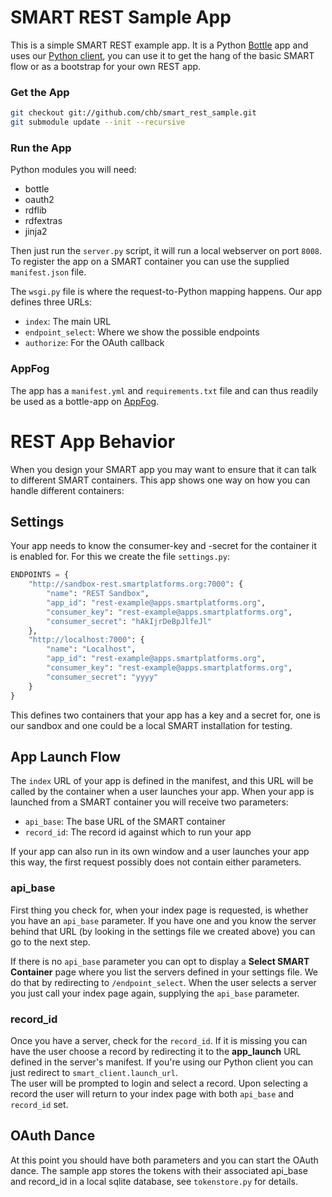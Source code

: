 SMART REST Sample App
=====================

This is a simple SMART REST example app. It is a Python [Bottle] app and uses our [Python client][client], you can use it to get the hang of the basic SMART flow or as a bootstrap for your own REST app.

### Get the App ###

```bash
git checkout git://github.com/chb/smart_rest_sample.git
git submodule update --init --recursive
```

### Run the App ###

Python modules you will need:

* bottle
* oauth2
* rdflib
* rdfextras
* jinja2

Then just run the `server.py` script, it will run a local webserver on port `8008`. To register the app on a SMART container you can use the supplied `manifest.json` file.

The `wsgi.py` file is where the request-to-Python mapping happens. Our app defines three URLs:

* `index`: The main URL
* `endpoint_select`: Where we show the possible endpoints
* `authorize`: For the OAuth callback

### AppFog ###

The app has a `manifest.yml` and `requirements.txt` file and can thus readily be used as a bottle-app on [AppFog].

[bottle]: http://bottlepy.org/
[client]: https://github.com/chb/smart_client_python
[appfog]: https://www.appfog.com


REST App Behavior
=================

When you design your SMART app you may want to ensure that it can talk to different SMART containers. This app shows one way on how you can handle different containers:

Settings
--------

Your app needs to know the consumer-key and -secret for the container it is enabled for. For this we create the file `settings.py`:

```python
ENDPOINTS = {
	"http://sandbox-rest.smartplatforms.org:7000": {
		"name": "REST Sandbox",
		"app_id": "rest-example@apps.smartplatforms.org",
		"consumer_key": "rest-example@apps.smartplatforms.org",
		"consumer_secret": "hAkIjrDeBpJlfeJl"
	},
	"http://localhost:7000": {
		"name": "Localhost",
		"app_id": "rest-example@apps.smartplatforms.org",
		"consumer_key": "rest-example@apps.smartplatforms.org",
		"consumer_secret": "yyyy"
	}
}
```

This defines two containers that your app has a key and a secret for, one is our sandbox and one could be a local SMART installation for testing.


App Launch Flow
---------------

The `index` URL of your app is defined in the manifest, and this URL will be called by the container when a user launches your app. When your app is launched from a SMART container you will receive two parameters:

* `api_base`: The base URL of the SMART container
* `record_id`: The record id against which to run your app

If your app can also run in its own window and a user launches your app this way, the first request possibly does not contain either parameters.

### api_base ###

First thing you check for, when your index page is requested, is whether you have an `api_base` parameter. If you have one and you know the server behind that URL (by looking in the settings file we created above) you can go to the next step.

If there is no `api_base` parameter you can opt to display a **Select SMART Container** page where you list the servers defined in your settings file. We do that by redirecting to `/endpoint_select`. When the user selects a server you just call your index page again, supplying the `api_base` parameter.

### record_id ###

Once you have a server, check for the `record_id`. If it is missing you can have the user choose a record by redirecting it to the **app_launch** URL defined in the server's manifest. If you're using our Python client you can just redirect to `smart_client.launch_url`.  
The user will be prompted to login and select a record. Upon selecting a record the user will return to your index page with both `api_base` and `record_id` set.


OAuth Dance
-----------

At this point you should have both parameters and you can start the OAuth dance. The sample app stores the tokens with their associated api_base and record_id in a local sqlite database, see `tokenstore.py` for details.
